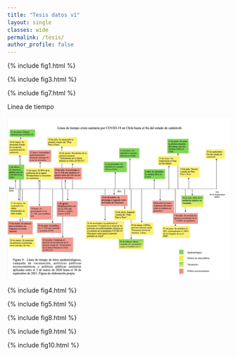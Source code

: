 ```yaml
---
title: "Tesis datos v1"
layout: single
classes: wide
permalink: /tesis/
author_profile: false
---
```

  
  
{% include fig1.html %}  

{% include fig3.html %}  

{% include fig7.html %}  

Linea de tiempo  
   
![linea de tiempo](/assets/images/linea-tesis.jpg)  
  

  
    

{% include fig4.html %}  

{% include fig5.html %}  

{% include fig8.html %}  

{% include fig9.html %}  

{% include fig10.html %}  